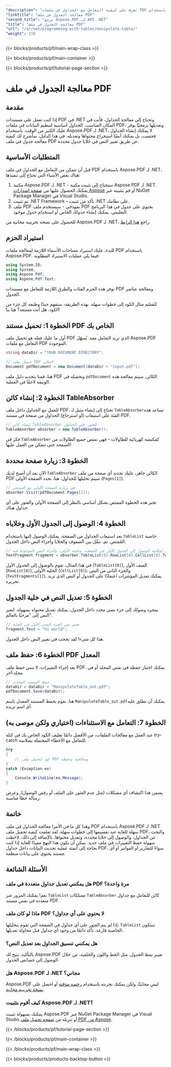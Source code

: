 ```yaml
---
"description": "تعرف على كيفية التعامل مع الجداول في ملفات PDF باستخدام Aspose.PDF لـ .NET من خلال برنامج تعليمي خطوة بخطوة، بما في ذلك أمثلة التعليمات البرمجية وأفضل الممارسات."
"linktitle": "معالجة الجدول في ملف PDF"
"second_title": "مرجع Aspose.PDF لـ API .NET"
"title": "معالجة الجدول في ملف PDF"
"url": "/ar/net/programming-with-tables/manipulate-table/"
"weight": 130
---
```


{{< blocks/products/pf/main-wrap-class >}}

{{< blocks/products/pf/main-container >}}

{{< blocks/products/pf/tutorial-page-section >}}

# معالجة الجدول في ملف PDF

## مقدمة

إذا كنت تعمل على مستندات PDF في .NET وتحتاج إلى معالجة الجداول، فأنت في المكان المناسب. الجداول أساسية لتنظيم البيانات في ملفات PDF، وتعديلها برمجيًا يوفر عليك الكثير من الوقت. باستخدام Aspose.PDF لـ .NET، لا يمكنك إنشاء الجداول فحسب، بل يمكنك أيضًا استخراج محتواها وتعديله. في هذا الدليل، سأشرح لك كيفية معالجة جدول في ملف PDF عن طريق تغيير النص في خلايا جدول محددة.

## المتطلبات الأساسية

قبل أن تتمكن من التعامل مع الجداول في ملف PDF باستخدام Aspose.PDF لـ .NET، هناك بعض الأشياء التي تحتاج إلى تنفيذها:

1. مكتبة Aspose.PDF لـ .NET - ستحتاج إلى تثبيت مكتبة Aspose.PDF لـ .NET. يمكنك الحصول عليها من [صفحة إصدارات Aspose](https://releases.aspose.com/pdf/net/) أو قم بتثبيته عبر NuGet Package Manager في Visual Studio.
2. تم تثبيت .NET Framework – تأكد من تثبيت .NET على نظامك.
3. ملف PDF نموذجي - سنستخدم ملف PDF يحتوي على جدول في هذا البرنامج التعليمي. يمكنك إنشاء جدولك الخاص أو استخدام جدول موجود.

للحصول على نسخة تجريبية مجانية من Aspose.PDF لـ .NET، راجع [هذا الرابط](https://releases.aspose.com/).

## استيراد الحزم

للبدء، عليك استيراد مساحات الأسماء اللازمة لمعالجة ملفات PDF باستخدام Aspose.PDF. فيما يلي عمليات الاستيراد المطلوبة:

```csharp
using System.IO;
using System;
using Aspose.Pdf;
using Aspose.Pdf.Text;
```

توفر هذه الحزم الفئات والطرق اللازمة للتعامل مع مستندات PDF ومعالجة عناصر الجدول.

لنُقسّم مثال الكود إلى خطوات سهلة. بهذه الطريقة، ستفهم جيدًا وظيفة كل جزء من الكود. هل أنت مستعد؟ هيا بنا!

## الخطوة 1: تحميل مستند PDF الخاص بك

أول ما عليك فعله هو تحميل ملف PDF الذي تريد التعامل معه. يُسهّل Aspose.PDF التعامل مع ملفات PDF الموجودة.

```csharp
string dataDir = "YOUR DOCUMENT DIRECTORY";

// تحميل ملف PDF الحالي
Document pdfDocument = new Document(dataDir + "input.pdf");
```

هنا، قمنا بتحديد دليل ملف PDF وتحميله في `pdfDocument` الكائن. سيتم معالجة هذه الوثيقة لاحقًا في العملية.

## الخطوة 2: إنشاء كائن TableAbsorber

للعمل مع الجداول داخل ملف PDF، تحتاج إلى إنشاء مثيل لـ `TableAbsorber`تساعد هذه الفئة على استيعاب (أو استرجاع) الجداول من صفحة في مستند PDF.

```csharp
// إنشاء كائن TableAbsorber للعثور على الجداول
TableAbsorber absorber = new TableAbsorber();
```

فكر في `TableAbsorber` كمكنسة كهربائية للطاولات - فهي تمتص جميع الطاولات من الصفحة حتى تتمكن من العمل عليها!

## الخطوة 3: زيارة صفحة محددة

الآن بعد أن أصبح لديك `TableAbsorber` الكائن جاهز، عليك تحديد أي صفحة من ملف PDF سيتم تحليلها للجداول. هنا، نحدد الصفحة الأولى (`Pages[1]`).

```csharp
// قم بزيارة الصفحة الأولى مع الممتص
absorber.Visit(pdfDocument.Pages[1]);
```

تخبر هذه الخطوة الممتص بشكل أساسي بالنظر إلى الصفحة الأولى والعثور على أي جداول هناك.

## الخطوة 4: الوصول إلى الجدول الأول وخلاياه

بعد استيعاب الجداول من الصفحة، يمكنك الوصول إليها باستخدام `TableList` خاصية المُمتص. ثم، تنقّل بين الصفوف والخلايا وأجزاء النص داخل الجدول.

```csharp
// احصل على إمكانية الوصول إلى الجدول الأول في الصفحة، وخليته الأولى، وأجزاء النص الموجودة فيه
TextFragment fragment = absorber.TableList[0].RowList[0].CellList[0].TextFragments[1];
```

في هذا المثال، نقوم بالوصول إلى الجدول الأول (`TableList[0]`), الصف الأول (`RowList[0]`), الخلية الأولى (`CellList[0]`)، والجزء الثاني من النص (`TextFragments[1]`). يمكنك تعديل المؤشرات اعتمادًا على الجدول أو النص الذي تريد تحريره.

## الخطوة 5: تعديل النص في خلية الجدول

بمجرد وصولك إلى جزء نصي محدد داخل الجدول، يمكنك تعديل محتواه بسهولة. لنغير النص إلى "مرحبًا بالعالم".

```csharp
// تغيير نص الجزء النصي الأول في الخلية
fragment.Text = "hi world";
```

هذا كل شيء! لقد نجحت في تغيير النص داخل الجدول.

## الخطوة 6: حفظ ملف PDF المعدل

بعد إجراء التغييرات، لا تنسَ حفظ ملف PDF. يمكنك اختيار حفظه في نفس المجلد أو في مجلد آخر.

```csharp
// حفظ المستند المحدث
dataDir = dataDir + "ManipulateTable_out.pdf";
pdfDocument.Save(dataDir);
```

هنا، نقوم بحفظ المستند المعدل باسم `ManipulateTable_out.pdf`يمكنك أن تطلق عليه أي اسم تريده.

## الخطوة 7: التعامل مع الاستثناءات (اختياري ولكن موصى به)

عند العمل مع معالجات الملفات، من الأفضل دائمًا تغليف الكود الخاص بك في كتلة try-catch للتعامل مع الأخطاء المحتملة بسلاسة.

```csharp
try
{
    // كود لتحميل ملف PDF ومعالجته وحفظه
}
catch (Exception ex)
{
    Console.WriteLine(ex.Message);
}
```

يضمن هذا اكتشاف أي مشكلات (مثل عدم العثور على الملف أو رفض الوصول)، وعرض رسالة خطأ مناسبة.

## خاتمة

وهذا كل ما في الأمر! معالجة الجداول في ملف PDF باستخدام Aspose.PDF لـ .NET سهلة للغاية عند تقسيمها إلى خطوات سهلة. لقد تعلمت كيفية تحميل ملف PDF، والبحث عن الجداول، والوصول إلى خلايا محددة، وتعديل محتواها. بالإضافة إلى ذلك، لاحظت سهولة حفظ التغييرات في ملف جديد. يمكن أن يكون هذا النهج مفيدًا للغاية إذا كنت بحاجة إلى أتمتة عملية تحديث البيانات داخل جداول PDF، سواءً للتقارير أو الفواتير أو أي مستند يحتوي على بيانات منظمة.

## الأسئلة الشائعة

### هل يمكنني تعديل جداول متعددة في ملف PDF مرة واحدة؟  
نعم! يمكنك المرور عبر `TableList` ممتلكات `TableAbsorber` كائن للتعامل مع جداول متعددة في نفس مستند PDF.

### ماذا لو كان ملف PDF لا يحتوي على أي جداول؟  
إذا لم يتم العثور على أي جداول في الصفحة التي تقوم بتحليلها، `TableList` ستكون الخاصية فارغة. تأكد دائمًا من وجود أي جداول قبل محاولة تعديلها.

### هل يمكنني تنسيق الجداول بعد تعديل النص؟  
بالتأكيد. يتيح لك Aspose.PDF تغيير نمط الجدول، مثل الخط واللون والخلفية، من خلال الوصول إلى خصائص الجدول.

### هل Aspose.PDF لـ .NET مجاني؟  
Aspose.PDF ليس مجانيًا، ولكن يمكنك تجربته باستخدام [رخصة مؤقتة](https://purchase.aspose.com/temporary-license/) أو احصل على [نسخة تجريبية مجانية](https://releases.aspose.com/).

### كيف أقوم بتثبيت Aspose.PDF لـ .NET؟  
يمكنك بسهولة تثبيت Aspose.PDF عبر NuGet Package Manager في Visual Studio أو تنزيله من [صفحة تحميل ملف PDF من Aspose](https://releases.aspose.com/pdf/net/).

{{< /blocks/products/pf/tutorial-page-section >}}

{{< /blocks/products/pf/main-container >}}

{{< /blocks/products/pf/main-wrap-class >}}

{{< blocks/products/products-backtop-button >}}
